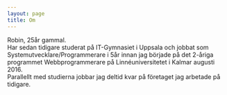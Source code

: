 ```yaml
---
layout: page
title: Om
---
```


Robin, 25år gammal.  
Har sedan tidigare studerat på IT-Gymnasiet i Uppsala och jobbat som 
Systemutvecklare/Programmerare i 5år innan jag började på det 2-åriga programmet
Webbprogrammerare på Linnéuniversitetet i Kalmar augusti 2016.  
Parallellt med studierna jobbar jag deltid kvar på företaget jag arbetade på
tidigare.

